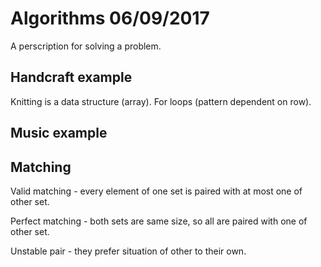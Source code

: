 # Algorithms 06/09/2017

A perscription for solving a problem.

## Handcraft example

Knitting is a data structure (array). For loops (pattern dependent on row).

## Music example

## Matching

Valid matching - every element of one set is paired with at most one of other
  set.

Perfect matching - both sets are same size, so all are paired with one of other
  set.

Unstable pair - they prefer situation of other to their own.

